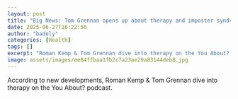 ```yaml
---
layout: post
title: "Big News: Tom Grennan opens up about therapy and imposter syndrome"
date: 2025-06-27T16:22:50
author: "badely"
categories: [Health]
tags: []
excerpt: "Roman Kemp & Tom Grennan dive into therapy on the You About? podcast."
image: assets/images/ee84ffbaa1fb2c7a23ae29a83144deb8.jpg
---
```


According to new developments, Roman Kemp & Tom Grennan dive into therapy on the You About? podcast.

